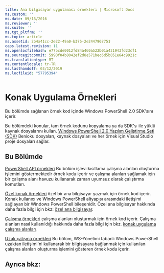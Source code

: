 ```yaml
---
title: Ana bilgisayar uygulaması örnekleri | Microsoft Docs
ms.custom: ''
ms.date: 09/13/2016
ms.reviewer: ''
ms.suite: ''
ms.tgt_pltfrm: ''
ms.topic: article
ms.assetid: 2b4a41cc-2e22-49a0-b375-2e2447967751
caps.latest.revision: 11
ms.openlocfilehash: e77bcde0012fd84a460a522b01a421943fd23cf1
ms.sourcegitcommit: 5990f04b8042ef2d8e571bec6d5b051e64c9921c
ms.translationtype: MT
ms.contentlocale: tr-TR
ms.lasthandoff: 03/12/2019
ms.locfileid: "57795394"
---
```

# <a name="host-application-samples"></a>Konak Uygulama Örnekleri

Bu bölümde sağlanan örnek kod içinde Windows PowerShell 2.0 SDK'sını içerir.

 Bu bölümdeki konular, tam örnek kodunu kopyalama ya da SDK'sı ile yüklü kaynak dosyalarını kullan. [Windows PowerShell 2.0 Yazılım Geliştirme Seti (SDK)](https://www.microsoft.com/en-us/download/details.aspx?id=2560) Benioku dosyaları, kaynak dosyaları ve her örnek için Visual Studio proje dosyaları sağlar.

## <a name="in-this-section"></a>Bu Bölümde

 [PowerShell API örnekleri](./windows-powershell-api-samples.md) Bu bölüm işlevi kısıtlama çalışma alanları oluşturma işlemini göstermektedir örnek kodu içerir ve çalışma alanları sağlamak için bir çalışma alanı havuzu kullanarak zaman uyumsuz olarak çalıştırma komutları.

 [Özel konak örnekleri](./custom-host-samples.md) özel bir ana bilgisayar yazmak için örnek kod içerir. Konak kullanıcı ve Windows PowerShell altyapısı arasındaki iletişimi sağlayan bir Windows PowerShell bileşenidir. Özel ana bilgisayar hakkında daha fazla bilgi için bkz: [özel ana bilgisayar](https://msdn.microsoft.com/en-us/library/ee706563(v=vs.85).aspx).

 [Çalışma örnekleri](./runspace-samples.md) çalışma alanları oluşturmak için örnek kod içerir. Çalışma alanları nasıl kullanıldığı hakkında daha fazla bilgi için bkz. [konak uygulama çalışma alanları](https://msdn.microsoft.com/en-us/library/ee706563(v=vs.85).aspx).

 [Uzak çalışma örnekleri](./remote-runspace-samples.md) Bu bölüm, WS-Yönetimi tabanlı Windows PowerShell uzaktan iletişimi'ni kullanarak bir bilgisayara bağlanmak için kullanılan çalışma alanları oluşturma işlemini gösteren örnek kodu içerir.

## <a name="see-also"></a>Ayrıca bkz:
